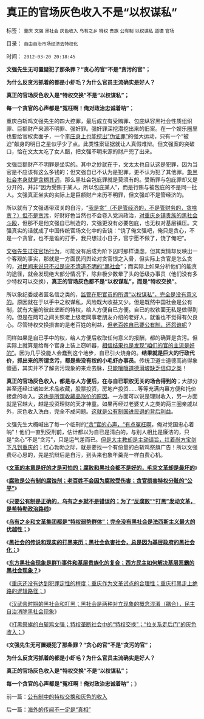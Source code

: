 # 真正的官场灰色收入不是“以权谋私”

标签： `重庆` `文强` `黑社会` `灰色收入` `乌有之乡` `特权` `贵族` `公有制` `以权谋私` `道德` `官场` 

目录： `自由自治市场经济去特权化`

时间： `2012-03-20 20:18:45`

**文强先生无可置疑犯了那条罪？“贪心的官”不是“贪污的官”；**

**为什么反贪污抓着的都是小虾毛？为什么官员主流确实是好人？**

**真正的官场灰色收入是“特权交换”不是“以权谋私”；**

**每一个贪官的心声都是“冤枉啊！俺对政治忠诚着呐”**；

重庆白斩鸡文强先生的四大控罪，最后成立有受贿罪、包庇纵容黑社会性质组织罪、巨额财产来源不明罪、强奸罪。强奸罪深挖潜挖出来的旧案。在一个娱乐圈里也要给官权卖面子，一个[李庄身上也能挖出“伪证罪”](../../../2012/3/15/反思愚民打黑中的多数人暴政.md)的强大运动，只有一个“被迫”献身的明日之星似乎少了点。此类性案证据就让人真假难辩。但文强案的突破口，恰在文太太吃了女人醋，把文强不明来源的财产兜了出来。

文强巨额财产不明罪是坐实的。其中之妙就在于，文太太也自认这是犯罪，因为当官是不应该有这么多钱的；但文强自已不认为是犯罪，更不认为犯了其他罪。[象黑社会本身就是含糊其词](../../../2012/3/19/西方民主如何解决基层恶霸的黑社会现象.md)，那么黑社会包庇罪就是莫须有的。受贿罪与包庇罪却又是分开的，并非“因为受贿于某人，所以包庇某人”，而是行贿与被包庇的不是同一批人。文强真正坐实的实际上是巨额财产来历不明罪，但文强却不是管经济的。

所以就有了文强语带双关的自污，“[我是贪”（不是管经济的，不是管财务的，贪啥贪？）但不是贪污](../../../2012/3/18/贪官腐败伤害了公有制，但伤害老百姓的利益了吗？.md)，好财好色当然也不会卷入党派政治，[对重庆乡镇贵族的黑社会斗殴](../../../2012/3/19/黑社会的传说和现实的打黑.md)，但那不是他文强自已制造的，文强更没有必要包庇，也无权对基层镇压。文强真实的话就成了中国传统官场文化中的告饶：“饶了俺文强吧，俺只是贪心，不是一个贪官，也不是谁的打手，我只想过小日子，官宁愿不做了，饶了俺吧”。

[文强先生过往官场行为](../../../2009/6/29/光头党打手小心荣升天国北王讳昌辉尊位.md)，可能没有后成为阶下囚时那样谦虚。但其案情却反映出一个客观的事实，那就是一方面民间舆论对贪官恨之入骨，但实际上贪官是怎么贪的，[对民间来说只不过是说不清道不明的“黑社会](../../../2010/2/28/行政垄断的专营权与黑社会腐败的关系.md)”；而实际上如果分析他们的能贪的途径，就会发现绝大部分情况下，除非极少数晕了头的低级办事员（他们没有多少特权可以交换），**真正的官场灰色都不是“以权谋私”，而是“特权交换”**。

所以象纪委或者匿名信之类的，[监管在职官员的所谓“以权谋私”，完全是没有意义的](../../../2009/8/2/行政监管无法减少腐败，无法控制特权最大化定律.md)。原因就在于以手中之权谋私，风险既大收益又少。但是既然中国社会是公有制，就有大量的彼此垄断的特权，给人方便自已方便。自已的权铁面无私是做得到的。但是在两可之间关照老上级老同事老朋友介绍的老好人，就谁也不觉得有欠良心。尽管特权交换损害的是老百姓的利益，[但老百姓自已要公有制，还怨谁呢](../../../2012/3/18/传统知识分子“传统＝公有制＝五毛卫道”.md)？

同样如果是自已手中的权，给人方便后收取任何意义的报酬，都的确算是贪污。但实际上就算是给每个官身上装上窃听器，[相信结果也是发现“咱们的官的主流是好的”](../../../2011/11/4/独裁者未必真独裁，贪官未必真的是贪.md)。因为几乎没能人会蠢到这个地步，自已引火烧身的。**结果就是巨大的行政代价，抓出来的所谓贪污，都是些没有权的小毛虾办事员**。传统卫道士道德高尚得象傻逼，其实并不了解贪污现象的来龙去脉，[只能嚷嚷道德滑坡缺乏信仰之类](../../../2011/11/24/缺乏信仰是公有制的丧钟.md)！

**真正的官场灰色收入，都是与人方便后，在与自已职权无关的场合得到的**；大部分甚至还经过诸如艺术品收藏，股票投资，房地产投资……等等充满内幕方便和托价接盘的收入。[这也是所谓收藏品涨价的原因](../../../2012/3/12/收藏品的保值和炒作的价格周期；.md)。一方面可以说是理财收入，另一方面就是官越大，越是投资理财的天才神童。如果再经过老婆丈人之类的两三圈亲戚以外，灰色收入洗白，完全不成问题。[这就是公有制国进民退的背后利益](../../../2011/11/5/谁掩盖了国进民退的剪羊毛？.md)。

文强先生大概喊出了每一个临刑的[“贪”官的心声，“有点冤枉啊](http://darthvad.blog.163.com/blog/static/53399470201062975550825/)，俺对党国忠心着呐”！他们一直到受刑前，估计都以为自已是清白的，与别人相比是廉洁的，只是“贪心”不是“贪污”，只是运气差而已。[但是大主教却是主动请旨，扛着尚方宝剑下凡到重庆的](../../../2012/3/19/重庆黑社会还没有达到犯罪程度.md)；红心勃勃之际，就是要找一个有份量的白斩鸡祭旗广告！所以文强费尽心思的，先是抗辩后是自污，到头来也象年羹尧一样白费心机。

《[**文革的本意是好的才是可怕的；腐败和黑社会都不是好的，毛灾文革却是最坏的**](../../../2012/3/17/文革的本意是好的，才是最可怕的.md)》

《[**腐败是公有制的腐蚀剂；老百姓不会因为腐败受伤害；贪官损害特权分赃的“公平”**](../../../2012/3/18/贪官腐败伤害了公有制，但伤害老百姓的利益了吗？.md)》

《[**只要公有制是正确的，乌有之乡就不是错误的；为了“反腐败”“打黑”发动文革，是希特勒政治路线**](../../../2012/3/18/乌有之乡是典型的黑社会.md)》

《[**乌有之乡和文革集团都是“特权弱势群体”；完全没有黑社会是法西斯主义最大的优越性；**](../../../2012/3/19/没有黑社会者的优越性.md)》

《[**黑社会的传说和现实的打黑来历；黑社会危害社会，总是因为基层政府的黑社会化；**](../../../2012/3/19/黑社会的传说和现实的打黑.md)》

《[**东方黑社会现象是群Ti事件和基层贵族化的复合；西方民主如何解决基层恶霸的黑社会现象？**](../../../2012/3/19/西方民主如何解决基层恶霸的黑社会现象.md)》

《[重庆还没有达到犯罪定性的程度；重庆作为文革试点的合理性；重庆打黑走上绝路的逻辑路径；](../../../2012/3/19/重庆黑社会还没有达到犯罪程度.md)》

《[汉武帝时期的黑社会和打黑；黑社会是两种对立现象的概念混淆（耦合），民主自治消除黑社会现象](../../../2012/3/20/汉武帝时期的黑社会和绣衣使者.md)》

《[打黑祭旗的白斩鸡文强；特权垄断社会中的“特权交换”；“拉关系走后门”的灰色收入；](../../../2012/3/20/公有制中的特权交换和灰色的收入.md)》

《**文强先生无可置疑犯了那条罪？“贪心的官”不是“贪污的官”；**

**为什么反贪污抓着的都是小虾毛？为什么官员主流确实是好人？**

**真正的官场灰色收入是“特权交换”不是“以权谋私”；**

**每一个贪官的心声都是“冤枉啊！俺对政治忠诚着呐”**；》



前一篇：[公有制中的特权交换和灰色的收入](../../../2012/3/20/公有制中的特权交换和灰色的收入.md)

后一篇：[海外的传闻不一定是“真相”](../../../2012/3/20/海外的传闻不一定是“真相”.md)